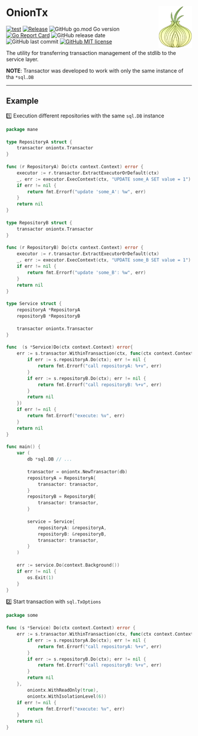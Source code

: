 # OnionTx <img align="right" src=".github/assets/onion_1.png" alt="drawing"  width="90" />
[![test](https://github.com/kozmod/oniontx/actions/workflows/test.yml/badge.svg)](https://github.com/kozmod/oniontx/actions/workflows/test.yml)
[![Release](https://github.com/kozmod/oniontx/actions/workflows/release.yml/badge.svg)](https://github.com/kozmod/oniontx/actions/workflows/release.yml)
![GitHub go.mod Go version](https://img.shields.io/github/go-mod/go-version/kozmod/oniontx)
[![Go Report Card](https://goreportcard.com/badge/github.com/kozmod/oniontx)](https://goreportcard.com/report/github.com/kozmod/oniontx)
![GitHub release date](https://img.shields.io/github/release-date/kozmod/oniontx)
![GitHub last commit](https://img.shields.io/github/last-commit/kozmod/oniontx)
[![GitHub MIT license](https://img.shields.io/github/license/kozmod/oniontx)](https://github.com/kozmod/oniontx/blob/dev/LICENSE)

The utility for transferring transaction management of the stdlib to the service layer.

**NOTE**: Transactor was developed to work with only the same instance of tha `*sql.DB`
___

## Example
1️⃣ Execution different repositories with the same `sql.DB` instance
```go
package mane

type RepositoryA struct {
	transactor oniontx.Transactor
}

func (r RepositoryA) Do(ctx context.Context) error {
	executor := r.transactor.ExtractExecutorOrDefault(ctx)
	_, err := executor.ExecContext(ctx, "UPDATE some_A SET value = 1")
	if err != nil {
		return fmt.Errorf("update 'some_A': %w", err)
	}
	return nil
}

type RepositoryB struct {
	transactor oniontx.Transactor
}

func (r RepositoryB) Do(ctx context.Context) error {
	executor := r.transactor.ExtractExecutorOrDefault(ctx)
	_, err := executor.ExecContext(ctx, "UPDATE some_B SET value = 1")
	if err != nil {
		return fmt.Errorf("update 'some_B': %w", err)
	}
	return nil
}

type Service struct {
	repositoryA *RepositoryA
	repositoryB *RepositoryB

	transactor oniontx.Transactor
}

func  (s *Service)Do(ctx context.Context) error{
	err := s.transactor.WithinTransaction(ctx, func(ctx context.Context) error {
		if err := s.repositoryA.Do(ctx); err != nil {
			return fmt.Errorf("call repositoryA: %+v", err)
		}
		if err := s.repositoryB.Do(ctx); err != nil {
			return fmt.Errorf("call repositoryB: %+v", err)
		}
		return nil
	})
	if err != nil {
		return fmt.Errorf("execute: %v", err)
	}
	return nil
}

func main() {
	var (
		db *sql.DB // ...

		transactor = oniontx.NewTransactor(db)
		repositoryA = RepositoryA{
			transactor: transactor,
		}
		repositoryB = RepositoryB{
			transactor: transactor,
		}

		service = Service{
			repositoryA: &repositoryA,
			repositoryB: &repositoryB,
			transactor: transactor,
		}
	)

	err := service.Do(context.Background())
	if err != nil {
		os.Exit(1)
	}
}
```
2️⃣ Start transaction with `sql.TxOptions`
```go
package some

func (s *Service) Do(ctx context.Context) error {
	err := s.transactor.WithinTransaction(ctx, func(ctx context.Context) error {
		if err := s.repositoryA.Do(ctx); err != nil {
			return fmt.Errorf("call repositoryA: %+v", err)
		}
		if err := s.repositoryB.Do(ctx); err != nil {
			return fmt.Errorf("call repositoryB: %+v", err)
		}
		return nil
	},
		oniontx.WithReadOnly(true),
		oniontx.WithIsolationLevel(6))
	if err != nil {
		return fmt.Errorf("execute: %v", err)
	}
	return nil
}
```